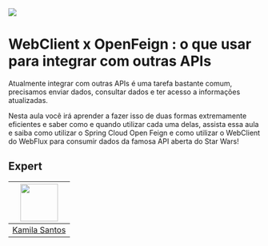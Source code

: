<img src="https://storage.googleapis.com/golden-wind/experts-club/capa-github.svg" />

# WebClient x OpenFeign : o que usar para integrar com outras APIs

Atualmente integrar com outras APIs é uma tarefa bastante comum, precisamos enviar dados, consultar dados e ter acesso a informações atualizadas.

Nesta aula você irá aprender a fazer isso de duas formas extremamente eficientes e saber como e quando utilizar cada uma delas, assista essa aula e saiba como utilizar o Spring Cloud Open Feign e como utilizar o WebClient do WebFlux para consumir dados da famosa API aberta do Star Wars!



## Expert

| [<img src="https://avatars.githubusercontent.com/u/32311268?s=460&u=88788249fc35ea2f59f583dae36d674d34896839&v=4" width="75px;"/>](https://github.com/Kamilahsantos) |
| :-: |
|[Kamila Santos](https://github.com/Kamilahsantos)|


